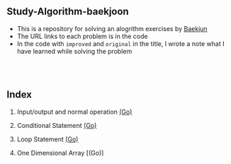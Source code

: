 ## Study-Algorithm-baekjoon

- This is a repository for solving an alogrithm exercises by [Baekjun](https://www.acmicpc.net/step)
- The URL links to each problem is in the code
- In the code with `improved` and `original` in the title, I wrote a note what I have learned while solving the problem

</br><br>
## Index 
1. Input/output and normal operation [(Go)](https://github.com/Maker-H/Study-Algorithm-baekjoon/tree/master/sec01_IO_Operations)
 
2. Conditional Statement [(Go)](https://github.com/Maker-H/Study-Algorithm-baekjoon/tree/master/sec02_Conditional_Statements)
3. Loop Statement [(Go)](https://github.com/Maker-H/Study-Algorithm-baekjoon/tree/master/sec03_Loop_Statements)
4. One Dimensional Array [(Go)]
